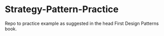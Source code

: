 # Strategy-Pattern-Practice
Repo to practice example as suggested in the head First Design Patterns book.
